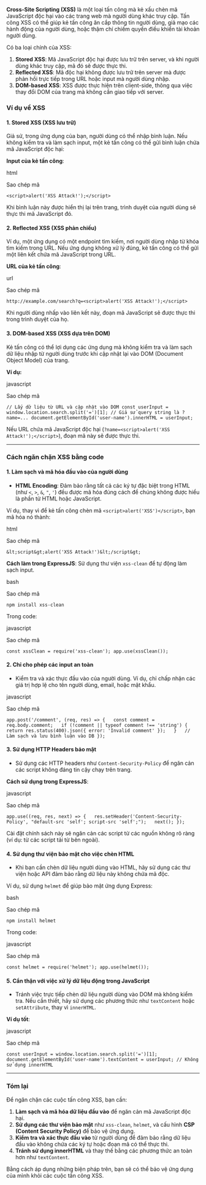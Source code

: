 
**Cross-Site Scripting (XSS)** là một loại tấn công mà kẻ xấu chèn mã JavaScript độc hại vào các trang web mà người dùng khác truy cập. Tấn công XSS có thể giúp kẻ tấn công ăn cắp thông tin người dùng, giả mạo các hành động của người dùng, hoặc thậm chí chiếm quyền điều khiển tài khoản người dùng.

Có ba loại chính của XSS:

1. **Stored XSS**: Mã JavaScript độc hại được lưu trữ trên server, và khi người dùng khác truy cập, mã đó sẽ được thực thi.
2. **Reflected XSS**: Mã độc hại không được lưu trữ trên server mà được phản hồi trực tiếp trong URL hoặc input mà người dùng nhập.
3. **DOM-based XSS**: XSS được thực hiện trên client-side, thông qua việc thay đổi DOM của trang mà không cần giao tiếp với server.

### **Ví dụ về XSS**

#### 1. **Stored XSS (XSS lưu trữ)**

Giả sử, trong ứng dụng của bạn, người dùng có thể nhập bình luận. Nếu không kiểm tra và làm sạch input, một kẻ tấn công có thể gửi bình luận chứa mã JavaScript độc hại:

**Input của kẻ tấn công**:

html

Sao chép mã

`<script>alert('XSS Attack!');</script>`

Khi bình luận này được hiển thị lại trên trang, trình duyệt của người dùng sẽ thực thi mã JavaScript đó.

#### 2. **Reflected XSS (XSS phản chiếu)**

Ví dụ, một ứng dụng có một endpoint tìm kiếm, nơi người dùng nhập từ khóa tìm kiếm trong URL. Nếu ứng dụng không xử lý đúng, kẻ tấn công có thể gửi một liên kết chứa mã JavaScript trong URL.

**URL của kẻ tấn công**:

url

Sao chép mã

`http://example.com/search?q=<script>alert('XSS Attack!');</script>`

Khi người dùng nhấp vào liên kết này, đoạn mã JavaScript sẽ được thực thi trong trình duyệt của họ.

#### 3. **DOM-based XSS (XSS dựa trên DOM)**

Kẻ tấn công có thể lợi dụng các ứng dụng mà không kiểm tra và làm sạch dữ liệu nhập từ người dùng trước khi cập nhật lại vào DOM (Document Object Model) của trang.

**Ví dụ:**

javascript

Sao chép mã

`// Lấy dữ liệu từ URL và cập nhật vào DOM const userInput = window.location.search.split('=')[1]; // Giả sử query string là ?name=... document.getElementById('user-name').innerHTML = userInput;`

Nếu URL chứa mã JavaScript độc hại (`?name=<script>alert('XSS Attack!');</script>`), đoạn mã này sẽ được thực thi.

---

### **Cách ngăn chặn XSS bằng code**

#### 1. **Làm sạch và mã hóa đầu vào của người dùng**

- **HTML Encoding**: Đảm bảo rằng tất cả các ký tự đặc biệt trong HTML (như `<`, `>`, `&`, `"`, `'`) đều được mã hóa đúng cách để chúng không được hiểu là phần tử HTML hoặc JavaScript.

Ví dụ, thay vì để kẻ tấn công chèn mã `<script>alert('XSS')</script>`, bạn mã hóa nó thành:

html

Sao chép mã

`&lt;script&gt;alert('XSS Attack!')&lt;/script&gt;`

**Cách làm trong ExpressJS**: Sử dụng thư viện `xss-clean` để tự động làm sạch input.

bash

Sao chép mã

`npm install xss-clean`

Trong code:

javascript

Sao chép mã

`const xssClean = require('xss-clean'); app.use(xssClean());`

#### 2. **Chỉ cho phép các input an toàn**

- Kiểm tra và xác thực đầu vào của người dùng. Ví dụ, chỉ chấp nhận các giá trị hợp lệ cho tên người dùng, email, hoặc mật khẩu.

javascript

Sao chép mã

`app.post('/comment', (req, res) => {   const comment = req.body.comment;   if (!comment || typeof comment !== 'string') {     return res.status(400).json({ error: 'Invalid comment' });   }   // Làm sạch và lưu bình luận vào DB });`

#### 3. **Sử dụng HTTP Headers bảo mật**

- Sử dụng các HTTP headers như `Content-Security-Policy` để ngăn cản các script không đáng tin cậy chạy trên trang.

**Cách sử dụng trong ExpressJS**:

javascript

Sao chép mã

`app.use((req, res, next) => {   res.setHeader('Content-Security-Policy', "default-src 'self'; script-src 'self';");   next(); });`

Cài đặt chính sách này sẽ ngăn cản các script từ các nguồn không rõ ràng (ví dụ: từ các script tải từ bên ngoài).

#### 4. **Sử dụng thư viện bảo mật cho việc chèn HTML**

- Khi bạn cần chèn dữ liệu người dùng vào HTML, hãy sử dụng các thư viện hoặc API đảm bảo rằng dữ liệu này không chứa mã độc.

Ví dụ, sử dụng `helmet` để giúp bảo mật ứng dụng Express:

bash

Sao chép mã

`npm install helmet`

Trong code:

javascript

Sao chép mã

`const helmet = require('helmet'); app.use(helmet());`

#### 5. **Cẩn thận với việc xử lý dữ liệu động trong JavaScript**

- Tránh việc trực tiếp chèn dữ liệu người dùng vào DOM mà không kiểm tra. Nếu cần thiết, hãy sử dụng các phương thức như `textContent` hoặc `setAttribute`, thay vì `innerHTML`.

**Ví dụ tốt**:

javascript

Sao chép mã

`const userInput = window.location.search.split('=')[1]; document.getElementById('user-name').textContent = userInput; // Không sử dụng innerHTML`

---

### **Tóm lại**

Để ngăn chặn các cuộc tấn công XSS, bạn cần:

1. **Làm sạch và mã hóa dữ liệu đầu vào** để ngăn cản mã JavaScript độc hại.
2. **Sử dụng các thư viện bảo mật** như `xss-clean`, `helmet`, và cấu hình **CSP (Content Security Policy)** để bảo vệ ứng dụng.
3. **Kiểm tra và xác thực đầu vào** từ người dùng để đảm bảo rằng dữ liệu đầu vào không chứa các ký tự hoặc đoạn mã có thể thực thi.
4. **Tránh sử dụng innerHTML** và thay thế bằng các phương thức an toàn hơn như `textContent`.

Bằng cách áp dụng những biện pháp trên, bạn sẽ có thể bảo vệ ứng dụng của mình khỏi các cuộc tấn công XSS.